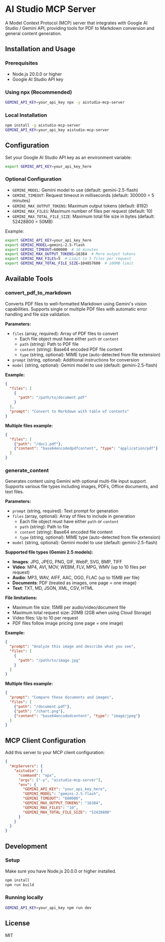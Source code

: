 # AI Studio MCP Server

A Model Context Protocol (MCP) server that integrates with Google AI Studio / Gemini API, providing tools for PDF to Markdown conversion and general content generation.

## Installation and Usage

### Prerequisites

- Node.js 20.0.0 or higher
- Google AI Studio API key

### Using npx (Recommended)

```bash
GEMINI_API_KEY=your_api_key npx -y aistudio-mcp-server
```

### Local Installation

```bash
npm install -g aistudio-mcp-server
GEMINI_API_KEY=your_api_key aistudio-mcp-server
```

## Configuration

Set your Google AI Studio API key as an environment variable:

```bash
export GEMINI_API_KEY=your_api_key_here
```

### Optional Configuration

- `GEMINI_MODEL`: Gemini model to use (default: gemini-2.5-flash)
- `GEMINI_TIMEOUT`: Request timeout in milliseconds (default: 300000 = 5 minutes)
- `GEMINI_MAX_OUTPUT_TOKENS`: Maximum output tokens (default: 8192)
- `GEMINI_MAX_FILES`: Maximum number of files per request (default: 10)
- `GEMINI_MAX_TOTAL_FILE_SIZE`: Maximum total file size in bytes (default: 52428800 = 50MB)

Example:
```bash
export GEMINI_API_KEY=your_api_key_here
export GEMINI_MODEL=gemini-2.5-flash
export GEMINI_TIMEOUT=600000  # 10 minutes
export GEMINI_MAX_OUTPUT_TOKENS=16384  # More output tokens
export GEMINI_MAX_FILES=5  # Limit to 5 files per request
export GEMINI_MAX_TOTAL_FILE_SIZE=104857600  # 100MB limit
```

## Available Tools

### convert_pdf_to_markdown

Converts PDF files to well-formatted Markdown using Gemini's vision capabilities. Supports single or multiple PDF files with automatic error handling and file size validation.

**Parameters:**
- `files` (array, required): Array of PDF files to convert
  - Each file object must have either `path` or `content`
  - `path` (string): Path to PDF file
  - `content` (string): Base64 encoded PDF file content  
  - `type` (string, optional): MIME type (auto-detected from file extension)
- `prompt` (string, optional): Additional instructions for conversion
- `model` (string, optional): Gemini model to use (default: gemini-2.5-flash)

**Example:**
```json
{
  "files": [
    {
      "path": "/path/to/document.pdf"
    }
  ],
  "prompt": "Convert to Markdown with table of contents"
}
```

**Multiple files example:**
```json
{
  "files": [
    {"path": "/doc1.pdf"},
    {"content": "base64encodedpdfcontent", "type": "application/pdf"}
  ]
}
```

### generate_content

Generates content using Gemini with optional multi-file input support. Supports various file types including images, PDFs, Office documents, and text files.

**Parameters:**
- `prompt` (string, required): Text prompt for generation
- `files` (array, optional): Array of files to include in generation
  - Each file object must have either `path` or `content`
  - `path` (string): Path to file
  - `content` (string): Base64 encoded file content
  - `type` (string, optional): MIME type (auto-detected from file extension)
- `model` (string, optional): Gemini model to use (default: gemini-2.5-flash)

**Supported file types (Gemini 2.5 models):**
- **Images**: JPG, JPEG, PNG, GIF, WebP, SVG, BMP, TIFF
- **Video**: MP4, AVI, MOV, WEBM, FLV, MPG, WMV (up to 10 files per request)
- **Audio**: MP3, WAV, AIFF, AAC, OGG, FLAC (up to 15MB per file)
- **Documents**: PDF (treated as images, one page = one image)
- **Text**: TXT, MD, JSON, XML, CSV, HTML

**File limitations:**
- Maximum file size: 15MB per audio/video/document file
- Maximum total request size: 20MB (2GB when using Cloud Storage)
- Video files: Up to 10 per request
- PDF files follow image pricing (one page = one image)

**Example:**
```json
{
  "prompt": "Analyze this image and describe what you see",
  "files": [
    {
      "path": "/path/to/image.jpg"
    }
  ]
}
```

**Multiple files example:**
```json
{
  "prompt": "Compare these documents and images",
  "files": [
    {"path": "/document.pdf"},
    {"path": "/chart.png"},
    {"content": "base64encodedcontent", "type": "image/jpeg"}
  ]
}
```

## MCP Client Configuration

Add this server to your MCP client configuration:

```json
{
  "mcpServers": {
    "aistudio": {
      "command": "npx",
      "args": ["-y", "aistudio-mcp-server"],
      "env": {
        "GEMINI_API_KEY": "your_api_key_here",
        "GEMINI_MODEL": "gemini-2.5-flash",
        "GEMINI_TIMEOUT": "600000",
        "GEMINI_MAX_OUTPUT_TOKENS": "16384",
        "GEMINI_MAX_FILES": "10",
        "GEMINI_MAX_TOTAL_FILE_SIZE": "52428800"
      }
    }
  }
}
```

## Development

### Setup

Make sure you have Node.js 20.0.0 or higher installed.

```bash
npm install
npm run build
```

### Running locally

```bash
GEMINI_API_KEY=your_api_key npm run dev
```

## License

MIT